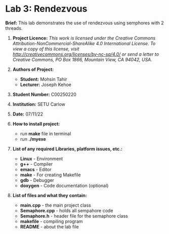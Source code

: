 # Lab 3: Rendezvous
<b>Brief:</b> This lab demonstrates the use of rendezvous using semphores with 2 threads.

1. <b>Project Licence:</b> <i>This work is licensed under the Creative Commons Attribution-NonCommercial-ShareAlike 4.0 International License. To view a copy of this license, visit http://creativecommons.org/licenses/by-nc-sa/4.0/ or send a letter to Creative Commons, PO Box 1866, Mountain View, CA 94042, USA.</i>	
2. <b>Authors of Project:</b>
	- <b>Student:</b> Mohsin Tahir
	- <b>Lecturer:</b> Joseph Kehoe
3. <b>Student Number:</b> C00250220
4. <b>Institution:</b> SETU Carlow
5. <b>Date:</b> 07/11/22<br>

6. <b>How to install project:</b>
	- run <b>make</b> file in terminal
	- run <b>./myexe</b><br>
	
7. <b>List of any required Libraries, platform issues, etc.:</b>
	- <b>Linux</b> - Environment
	- <b>g++</b> - Compiler
	- <b>emacs</b> - Editor
	- <b>make</b> - For creating Makefile
	- <b>gdb</b> - Debugger
	- <b>doxygen</b> - Code documentation (optional)
	
8. <b>List of files and what they contain:</b>
	- <b>main.cpp</b> - the main project class
	- <b>Semaphore.cpp</b> - holds all sempahore code
	- <b>Semaphore.h</b> - header file for the semaphore class
	- <b>makefile</b> - compiling program
	- <b>README</b> - about the lab file
	
